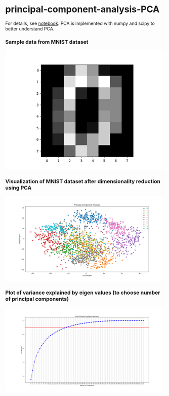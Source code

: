 # principal-component-analysis-PCA

For details, see [notebook](PCA.ipynb). PCA is implemented with numpy and scipy to better understand PCA.

### Sample data from MNIST dataset

![Sample data from MNIST dataset](images/sample_mnist_data.png)

### Visualization of MNIST dataset after dimensionality reduction using PCA

![Visualization of MNIST dataset using PCA](images/visualization_of_mnist_data_using_PCA.png)

### Plot of variance explained by eigen values (to choose number of principal components)
![Choosing number of principal components](images/Choosing_number_principal_components.png)
